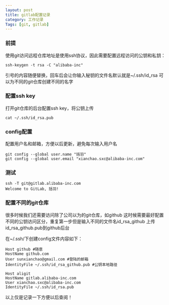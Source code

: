 ```yaml
---
layout: post
title: gitlab配置记录
category: 工作记录
Tags: [git, gitlab]
---
```


### 前提
使用git访问远程仓库地址是使用ssh协议，因此需要配置远程访问的公钥和私钥：
````
ssh-keygen -t rsa -C "alibaba-inc"
````
引号的内容随便替换，回车后会让你输入秘钥的文件名默认就是~/.ssh/id_rsa 可以为不同的git仓库创建不同的名字

### 配置ssh key
打开git仓库的后台配置ssh key，将公钥上传
````
cat ~/.ssh/id_rsa.pub
````
<!--break-->
### config配置
配置用户名和邮箱，方便以后更新，避免每次输入用户名
````
git config --global user.name "括羽"
git config --global user.email "xianchao.sxc@alibaba-inc.com"
````

### 测试
````
ssh -T git@gitlab.alibaba-inc.com
Welcome to GitLab, 括羽!
````

### 配置不同的git仓库
很多时候我们还需要访问除了公司以为的git仓库，如github
这时候需要最好配置不同的公钥访问区分，重复第一步但是输入不同的文件名id_rsa_github
上传id_rsa_github.pub到github后台

在~/.ssh/下创建config文件内容如下：
````
Host github #随意
HostName github.com
User sunxianchao@gmail.com #登陆的邮箱
IdentityFile ~/.ssh/id_rsa_github.pub #公钥本地路径

Host aligit
HostName gitlab.alibaba-inc.com
User xianchao.sxc@alibaba-inc.com
IdentityFile ~/.ssh/id_rsa.pub
````

以上仅是记录一下方便以后查阅！
